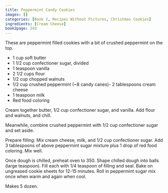 ```yaml
---
title: Peppermint Candy Cookies
images: []
categories: [Book 2, Recipes Without Pictures, Christmas Cookies]
ingredients: [Cream Cheese]
book2page: 243
---
```


These are peppermint filled cookies with a bit of crushed peppermint on the top. 

- 1 cup soft butter
- 1 1/2 cup confectioner sugar, divided
- 1 teaspoon vanilla
- 2 1/2 cups flour
- 1/2 cup chopped walnuts
- 1/2 cup crushed peppermint (~8 candy canes)- 2 tablespoons cream cheese
- 1 teaspoon milk
- Red food coloring

Cream together butter, 1/2 cup confectioner sugar, and vanilla. Add flour and walnuts, and chill. 

Meanwhile, combine crushed peppermint with 1/2 cup confectioner sugar and set aside. 

Prepare filling: Mix cream cheese, milk, and 1/2 cup confectioner sugar. Add 3 tablespoons of above peppermint sugar mixture plus 1 drop of red food coloring. Mix well. 

Once dough is chilled, preheat oven to 350. Shape chilled dough into balls (large teaspoon). Fill each with 1/4 teaspoon of filling and seal. Bake on ungreased cookie sheets for 12-15 minutes. Roll in peppermint sugar mix once when warm and again when cool. 

Makes 5 dozen.